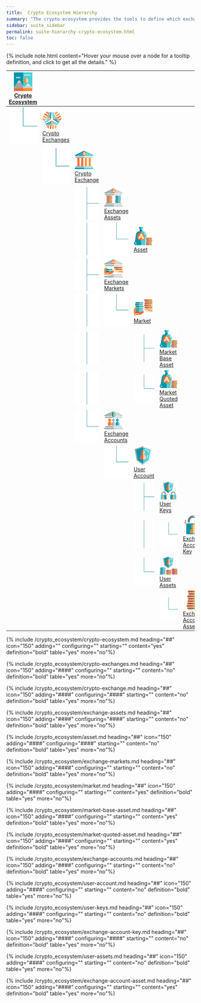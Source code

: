 ```yaml
---
title:  Crypto Ecosystem Hierarchy
summary: "The crypto ecosystem provides the tools to define which exchanges, which assets and which markets you wish to work with."
sidebar: suite_sidebar
permalink: suite-hierarchy-crypto-ecosystem.html
toc: false
---
```


{% include note.html content="Hover your mouse over a node for a tooltip definition, and click to get all the details." %}

<table class='hierarchyTable'><thead><tr><th><a href='#crypto-ecosystem' data-toggle='tooltip' data-original-title='{{site.data.crypto_ecosystem.crypto_ecosystem}}'><img src='images/icons/nodes/png50/crypto-ecosystem.png' /><br />Crypto Ecosystem</a></th><th></th><th></th><th></th><th></th><th></th><th></th><th></th><th></th><th></th></tr></thead><tbody>
<tr><td><img src='images/icons/various/png/tree-connector-elbow.png' /></td><td><a href='#crypto-exchanges' data-toggle='tooltip' data-original-title='{{site.data.crypto_ecosystem.crypto_exchanges}}'><img src='images/icons/nodes/png50/crypto-exchanges.png' /><br />Crypto Exchanges</a></td><td></td><td></td><td></td><td></td><td></td><td></td><td></td><td></td></tr>
<tr><td></td><td><img src='images/icons/various/png/tree-connector-elbow.png' /></td><td><a href='#crypto-exchange' data-toggle='tooltip' data-original-title='{{site.data.crypto_ecosystem.crypto_exchange}}'><img src='images/icons/nodes/png50/crypto-exchange.png' /><br />Crypto Exchange</a></td><td></td><td></td><td></td><td></td><td></td><td></td><td></td></tr>
<tr><td></td><td></td><td><img src='images/icons/various/png/tree-connector-fork.png' /></td><td><a href='#exchange-assets' data-toggle='tooltip' data-original-title='{{site.data.crypto_ecosystem.exchange_assets}}'><img src='images/icons/nodes/png50/exchange-assets.png' /><br />Exchange Assets</a></td><td></td><td></td><td></td><td></td><td></td><td></td></tr>
<tr><td></td><td></td><td><img src='images/icons/various/png/tree-connector-line.png' /></td><td><img src='images/icons/various/png/tree-connector-elbow.png' /></td><td><a href='#asset' data-toggle='tooltip' data-original-title='{{site.data.crypto_ecosystem.asset}}'><img src='images/icons/nodes/png50/asset.png' /><br />Asset</a></td><td></td><td></td><td></td><td></td><td></td></tr>
<tr><td></td><td></td><td><img src='images/icons/various/png/tree-connector-fork.png' /></td><td><a href='#exchange-markets' data-toggle='tooltip' data-original-title='{{site.data.crypto_ecosystem.exchange_markets}}'><img src='images/icons/nodes/png50/exchange-markets.png' /><br />Exchange Markets</a></td><td></td><td></td><td></td><td></td><td></td><td></td></tr>
<tr><td></td><td></td><td><img src='images/icons/various/png/tree-connector-line.png' /></td><td><img src='images/icons/various/png/tree-connector-elbow.png' /></td><td><a href='#market' data-toggle='tooltip' data-original-title='{{site.data.crypto_ecosystem.market}}'><img src='images/icons/nodes/png50/market.png' /><br />Market</a></td><td></td><td></td><td></td><td></td><td></td></tr>
<tr><td></td><td></td><td><img src='images/icons/various/png/tree-connector-line.png' /></td><td></td><td><img src='images/icons/various/png/tree-connector-fork.png' /></td><td><a href='#market-base-asset' data-toggle='tooltip' data-original-title='{{site.data.crypto_ecosystem.market_base_asset}}'><img src='images/icons/nodes/png50/market-base-asset.png' /><br />Market Base Asset</a></td><td></td><td></td><td></td><td></td></tr>
<tr><td></td><td></td><td><img src='images/icons/various/png/tree-connector-line.png' /></td><td></td><td><img src='images/icons/various/png/tree-connector-elbow.png' /></td><td><a href='#market-quoted-asset' data-toggle='tooltip' data-original-title='{{site.data.crypto_ecosystem.market_quoted_asset}}'><img src='images/icons/nodes/png50/market-quoted-asset.png' /><br />Market Quoted Asset</a></td><td></td><td></td><td></td><td></td></tr>
<tr><td></td><td></td><td><img src='images/icons/various/png/tree-connector-elbow.png' /></td><td><a href='#exchange-accounts' data-toggle='tooltip' data-original-title='{{site.data.crypto_ecosystem.exchange_accounts}}'><img src='images/icons/nodes/png50/exchange-accounts.png' /><br />Exchange Accounts</a></td><td></td><td></td><td></td><td></td><td></td><td></td></tr>
<tr><td></td><td></td><td></td><td><img src='images/icons/various/png/tree-connector-elbow.png' /></td><td><a href='#user-account' data-toggle='tooltip' data-original-title='{{site.data.crypto_ecosystem.user_account}}'><img src='images/icons/nodes/png50/user-account.png' /><br />User Account</a></td><td></td><td></td><td></td><td></td><td></td></tr>
<tr><td></td><td></td><td></td><td></td><td><img src='images/icons/various/png/tree-connector-fork.png' /></td><td><a href='#user-keys' data-toggle='tooltip' data-original-title='{{site.data.crypto_ecosystem.user_keys}}'><img src='images/icons/nodes/png50/user-keys.png' /><br />User Keys</a></td><td></td><td></td><td></td><td></td></tr>
<tr><td></td><td></td><td></td><td></td><td><img src='images/icons/various/png/tree-connector-line.png' /></td><td><img src='images/icons/various/png/tree-connector-elbow.png' /></td><td><a href='#exchange-account-key' data-toggle='tooltip' data-original-title='{{site.data.crypto_ecosystem.exchange_account_key}}'><img src='images/icons/nodes/png50/exchange-account-key.png' /><br />Exchange Account Key</a></td><td></td><td></td><td></td></tr>
<tr><td></td><td></td><td></td><td></td><td><img src='images/icons/various/png/tree-connector-elbow.png' /></td><td><a href='#user-assets' data-toggle='tooltip' data-original-title='{{site.data.crypto_ecosystem.user_assets}}'><img src='images/icons/nodes/png50/user-assets.png' /><br />User Assets</a></td><td></td><td></td><td></td><td></td></tr>
<tr><td></td><td></td><td></td><td></td><td></td><td><img src='images/icons/various/png/tree-connector-elbow.png' /></td><td><a href='#exchange-account-asset' data-toggle='tooltip' data-original-title='{{site.data.crypto_ecosystem.exchange_account_asset}}'><img src='images/icons/nodes/png50/exchange-account-asset.png' /><br />Exchange Account Asset</a></td><td></td><td></td><td></td></tr></tbody></table>



{% include /crypto_ecosystem/crypto-ecosystem.md heading="##" icon="150" adding="" configuring="" starting="" content="yes" definition="bold" table="yes" more="no"%}

{% include /crypto_ecosystem/crypto-exchanges.md heading="##" icon="150" adding="####" configuring="" starting="" content="no" definition="bold" table="yes" more="no"%}

{% include /crypto_ecosystem/crypto-exchange.md heading="##" icon="150" adding="####" configuring="####" starting="" content="no" definition="bold" table="yes" more="no"%}

{% include /crypto_ecosystem/exchange-assets.md heading="##" icon="150" adding="####" configuring="####" starting="" content="no" definition="bold" table="yes" more="no"%}

{% include /crypto_ecosystem/asset.md heading="##" icon="150" adding="####" configuring="####" starting="" content="no" definition="bold" table="yes" more="no"%}

{% include /crypto_ecosystem/exchange-markets.md heading="##" icon="150" adding="####" configuring="" starting="" content="no" definition="bold" table="yes" more="no"%}

{% include /crypto_ecosystem/market.md heading="##" icon="150" adding="####" configuring="" starting="" content="yes" definition="bold" table="yes" more="no"%}

{% include /crypto_ecosystem/market-base-asset.md heading="##" icon="150" adding="####" configuring="" starting="" content="yes" definition="bold" table="yes" more="no"%}

{% include /crypto_ecosystem/market-quoted-asset.md heading="##" icon="150" adding="####" configuring="" starting="" content="yes" definition="bold" table="yes" more="no"%}

{% include /crypto_ecosystem/exchange-accounts.md heading="##" icon="150" adding="####" configuring="" starting="" content="no" definition="bold" table="yes" more="no"%}

{% include /crypto_ecosystem/user-account.md heading="##" icon="150" adding="####" configuring="" starting="" content="no" definition="bold" table="yes" more="no"%}

{% include /crypto_ecosystem/user-keys.md heading="##" icon="150" adding="####" configuring="" starting="" content="no" definition="bold" table="yes" more="no"%}

{% include /crypto_ecosystem/exchange-account-key.md heading="##" icon="150" adding="####" configuring="####" starting="" content="no" definition="bold" table="yes" more="no"%}

{% include /crypto_ecosystem/user-assets.md heading="##" icon="150" adding="####" configuring="" starting="" content="no" definition="bold" table="yes" more="no"%}

{% include /crypto_ecosystem/exchange-account-asset.md heading="##" icon="150" adding="####" configuring="" starting="" content="yes" definition="bold" table="yes" more="no"%}


